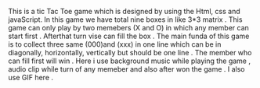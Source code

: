 This is a tic Tac Toe game which is designed by using the Html, css and javaScript.
In this game we have total nine boxes in like 3*3 matrix .
This game can only play by two memebers (X and O) in which any member can start first . 
Afterthat turn vise can fill the box . 
The main funda of this game is to collect three same (000)and (xxx) in one line which can be in diagonally, horizontally, vertically but should be one line .
The member who can fill first will win .
Here i use background music while playing the game , audio clip while turn of any memeber and also after won the game .
I also use GIF here .
